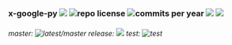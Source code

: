 ### x-google-py [![](http://img.shields.io/travis/bvberkum/x-google-py.svg)](https://travis-ci.org/bvberkum/x-google-py) ![repo license](https://img.shields.io/github/license/bvberkum/x-google-py.svg) ![commits per year](https://img.shields.io/github/commit-activity/y/bvberkum/x-google-py.svg) ![](https://img.shields.io/github/languages/code-size/bvberkum/x-google-py.svg) ![](https://img.shields.io/github/repo-size/bvberkum/x-google-py.svg)
###### master: ![latest/master](https://img.shields.io/github/last-commit/bvberkum/x-google-py/master.svg) release: ![](https://img.shields.io/github/tag/bvberkum/x-google-py.svg) test: ![test](https://img.shields.io/github/last-commit/bvberkum/x-google-py/test.svg)
